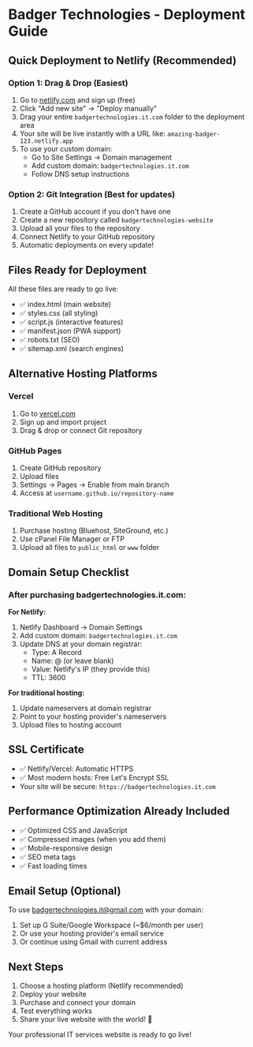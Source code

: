 # Badger Technologies - Deployment Guide

## Quick Deployment to Netlify (Recommended)

### Option 1: Drag & Drop (Easiest)
1. Go to [netlify.com](https://netlify.com) and sign up (free)
2. Click "Add new site" → "Deploy manually"
3. Drag your entire `badgertechnologies.it.com` folder to the deployment area
4. Your site will be live instantly with a URL like: `amazing-badger-123.netlify.app`
5. To use your custom domain:
   - Go to Site Settings → Domain management
   - Add custom domain: `badgertechnologies.it.com`
   - Follow DNS setup instructions

### Option 2: Git Integration (Best for updates)
1. Create a GitHub account if you don't have one
2. Create a new repository called `badgertechnologies-website`
3. Upload all your files to the repository
4. Connect Netlify to your GitHub repository
5. Automatic deployments on every update!

## Files Ready for Deployment
All these files are ready to go live:
- ✅ index.html (main website)
- ✅ styles.css (all styling)
- ✅ script.js (interactive features)
- ✅ manifest.json (PWA support)
- ✅ robots.txt (SEO)
- ✅ sitemap.xml (search engines)

## Alternative Hosting Platforms

### Vercel
1. Go to [vercel.com](https://vercel.com)
2. Sign up and import project
3. Drag & drop or connect Git repository

### GitHub Pages
1. Create GitHub repository
2. Upload files
3. Settings → Pages → Enable from main branch
4. Access at `username.github.io/repository-name`

### Traditional Web Hosting
1. Purchase hosting (Bluehost, SiteGround, etc.)
2. Use cPanel File Manager or FTP
3. Upload all files to `public_html` or `www` folder

## Domain Setup Checklist

### After purchasing badgertechnologies.it.com:

**For Netlify:**
1. Netlify Dashboard → Domain Settings
2. Add custom domain: `badgertechnologies.it.com`
3. Update DNS at your domain registrar:
   - Type: A Record
   - Name: @ (or leave blank)
   - Value: Netlify's IP (they provide this)
   - TTL: 3600

**For traditional hosting:**
1. Update nameservers at domain registrar
2. Point to your hosting provider's nameservers
3. Upload files to hosting account

## SSL Certificate
- ✅ Netlify/Vercel: Automatic HTTPS
- ✅ Most modern hosts: Free Let's Encrypt SSL
- Your site will be secure: `https://badgertechnologies.it.com`

## Performance Optimization Already Included
- ✅ Optimized CSS and JavaScript
- ✅ Compressed images (when you add them)
- ✅ Mobile-responsive design
- ✅ SEO meta tags
- ✅ Fast loading times

## Email Setup (Optional)
To use badgertechnologies.it@gmail.com with your domain:
1. Set up G Suite/Google Workspace (~$6/month per user)
2. Or use your hosting provider's email service
3. Or continue using Gmail with current address

## Next Steps
1. Choose a hosting platform (Netlify recommended)
2. Deploy your website
3. Purchase and connect your domain
4. Test everything works
5. Share your live website with the world! 🚀

Your professional IT services website is ready to go live!
